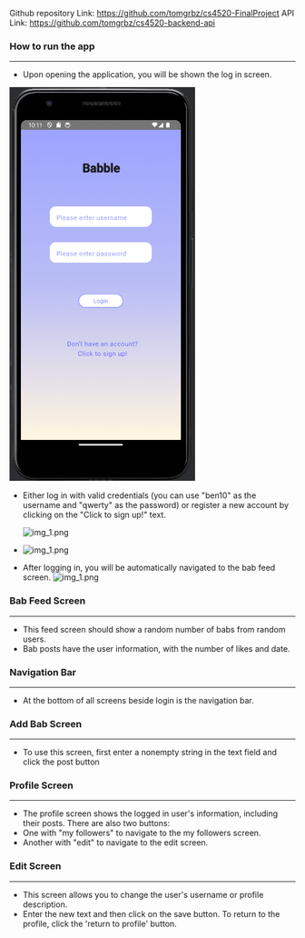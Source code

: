 Github repository Link: https://github.com/tomgrbz/cs4520-FinalProject
API Link: https://github.com/tomgrbz/cs4520-backend-api


### How to run the app
-----------------------------------------
- Upon opening the application, you will be shown the log in screen. 

![img.png](photos/login_screen.png)


- Either log in with valid credentials (you can use "ben10" as the username and "qwerty" as the password)
 or register a new account by clicking on the "Click to sign up!" text.

  ![img_1.png](click_to_register.png)
- 
  ![img_1.png](register_screen.png)

- After logging in, you will be automatically navigated to the bab feed screen.
![img_1.png](babble_feed.png)

### Bab Feed Screen
-----------------------------------------
- This feed screen should show a random number of babs from random users.
- Bab posts have the user information, with the number of likes and date.

### Navigation Bar
-----------------------------------------
- At the bottom of all screens beside login is the navigation bar.

### Add Bab Screen 
-----------------------------------------
- To use this screen, first enter a nonempty string in the text field and click the post button


### Profile Screen
-----------------------------------------
- The profile screen shows the logged in user's information, including their posts. There are also two buttons:
- One with "my followers" to navigate to the my followers screen.
- Another with "edit" to navigate to the edit screen.

### Edit Screen
-----------------------------------------
- This screen allows you to change the user's username or profile description.
- Enter the new text and then click on the save button. To return to the profile, click the 'return to profile' button.



